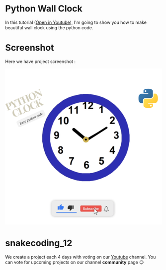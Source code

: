 # Python Wall Clock
In this tutorial ([Open in Youtube](https://youtu.be/sGLVtz43Djk)), I'm going to show you how to make beautiful wall clock using the python code.

# Screenshot
Here we have project screenshot :

![screenshot](screenshort.png)

# snakecoding_12

We create a project each 4 days with voting on our <a href="https://youtube.com/@snakecoding_12" target="_blank">Youtube</a> channel.
You can vote for upcoming projects on our channel **community** page :wink:
